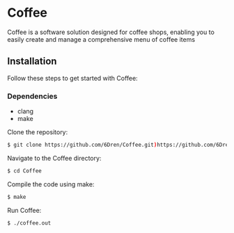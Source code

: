 # Coffee

Coffee is a software solution designed for coffee shops, enabling you to easily create and manage a comprehensive menu of coffee items

## Installation
Follow these steps to get started with Coffee:

### Dependencies
- clang
- make

Clone the repository:
```sh
$ git clone https://github.com/6Dren/Coffee.git)https://github.com/6Dren/Coffee.git
```
Navigate to the Coffee directory:
```sh
$ cd Coffee
```
Compile the code using make:
```sh
$ make
```
Run Coffee:
```sh
$ ./coffee.out
```

